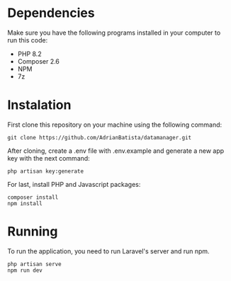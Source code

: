 # Dependencies

Make sure you have the following programs installed in your computer to run this code:

- PHP 8.2
- Composer 2.6
- NPM
- 7z


# Instalation

First clone this repository on your machine using the following command:

```
git clone https://github.com/AdrianBatista/datamanager.git
```

After cloning, create a .env file with .env.example and generate a new app key with the next command:

```
php artisan key:generate
```

For last, install PHP and Javascript packages:

``` 
composer install
npm install
```

# Running

To run the application, you need to run Laravel's server and run npm.

``` 
php artisan serve
npm run dev
```